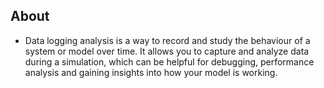 ## About

-  Data logging analysis is a way to record and study the behaviour of a system or model over time. It allows you to capture and analyze data during a simulation, which can be helpful for debugging, performance analysis and gaining insights into how your model is working.


